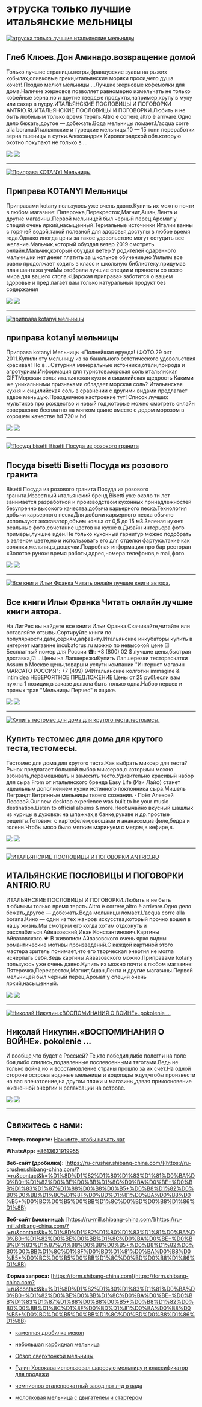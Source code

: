 # этруска только лучшие итальянские мельницы

<a href="https://swt.shibang-china.com/?l=ru&img&k=%D1%8D%D1%82%D1%80%D1%83%D1%81%D0%BA%D0%B0+%D1%82%D0%BE%D0%BB%D1%8C%D0%BA%D0%BE+%D0%BB%D1%83%D1%87%D1%88%D0%B8%D0%B5+%D0%B8%D1%82%D0%B0%D0%BB%D1%8C%D1%8F%D0%BD%D1%81%D0%BA%D0%B8%D0%B5+%D0%BC%D0%B5%D0%BB%D1%8C%D0%BD%D0%B8%D1%86%D1%8B" target="_blank">![этруска только лучшие итальянские мельницы](http://static.shibang-china.com/all-800x300/92.jpg)</a>

## Глеб Клюев.Дон Аминадо.возвращение домой
Только лучшие страницы.негры,французские зуавы на рыжих кобылах,оливковые греки,итальянские моряки проси,чего душа хочет!.Поздно мелют мельницы …Лучшие жерновые кофемолки для дома.Наличие жерновов позволяет равномерно измельчать не только кофейные зерна,но и другие твердые продукты,например,крупу в муку или сахар в пудру.ИТАЛЬЯНСКИЕ ПОСЛОВИЦЫ И ПОГОВОРКИ ANTRIO.RUИТАЛЬЯНСКИЕ ПОСЛОВИЦЫ И ПОГОВОРКИ.Любить и не быть любимым только время терять.Altro &#232; correre,altro &#232; arrivare.Одно дело бежать,другое — добежать.Вода мельницы ломает.L’acqua corre alla borana.Итальянские и турецкие мельницы.10 — 15 тонн переработки зерна пшеницы в сутки.Александрия Кировоградской обл.которую охотно покупают не только в …


<a href="https://whatsapp.shibangsoft.com/WhatsApp.php" target="_blank" title="WhatsApp">![](http://static.shibang-china.com/icon/whatsapp.png)</a> <a href="https://swt.shibang-china.com/?l=ru&icon&k=%D1%8D%D1%82%D1%80%D1%83%D1%81%D0%BA%D0%B0+%D1%82%D0%BE%D0%BB%D1%8C%D0%BA%D0%BE+%D0%BB%D1%83%D1%87%D1%88%D0%B8%D0%B5+%D0%B8%D1%82%D0%B0%D0%BB%D1%8C%D1%8F%D0%BD%D1%81%D0%BA%D0%B8%D0%B5+%D0%BC%D0%B5%D0%BB%D1%8C%D0%BD%D0%B8%D1%86%D1%8B" target="_blank">![](http://static.shibang-china.com/icon/chat-ru.png)</a>

---

<a href="https://swt.shibang-china.com/?l=ru&img&k=%D1%8D%D1%82%D1%80%D1%83%D1%81%D0%BA%D0%B0+%D1%82%D0%BE%D0%BB%D1%8C%D0%BA%D0%BE+%D0%BB%D1%83%D1%87%D1%88%D0%B8%D0%B5+%D0%B8%D1%82%D0%B0%D0%BB%D1%8C%D1%8F%D0%BD%D1%81%D0%BA%D0%B8%D0%B5+%D0%BC%D0%B5%D0%BB%D1%8C%D0%BD%D0%B8%D1%86%D1%8B" target="_blank">![Приправа KOTANYI Мельницы](http://static.shibang-china.com/all-800x300/597.jpg)</a>

## Приправа KOTANYI Мельницы
Приправами kotany пользуюсь уже очень давно.Купить их можно почти в любом магазине: Пятерочка,Перекресток,Магнит,Ашан,Лента и другие магазины.Первой мельницей был черный перец.Аромат у специй очень яркий,насыщенный.Термальные источники Италии ванны с горячей водой,такой полезной для здоровья,доступы в любое время года.Однако иногда цены за такое удовольствие могут остудить все желание.Мальчик,который обуздал ветер 2019 смотреть онлайн.Мальчик,который обуздал ветер У родителей одаренного мальчишки нет денег платить за школьное обучение,но Уильям все равно продолжает ходить в класс и школьную библиотеку,придумав план шантажа учиМы отобрали лучшие специи и пряности со всего мира для вашего стола.&#171;Царская приправа&#187; заботится о вашем здоровье и пред лагает вам только натуральный продукт без содержания


<a href="https://whatsapp.shibangsoft.com/WhatsApp.php" target="_blank" title="WhatsApp">![](http://static.shibang-china.com/icon/whatsapp.png)</a> <a href="https://swt.shibang-china.com/?l=ru&icon&k=%D1%8D%D1%82%D1%80%D1%83%D1%81%D0%BA%D0%B0+%D1%82%D0%BE%D0%BB%D1%8C%D0%BA%D0%BE+%D0%BB%D1%83%D1%87%D1%88%D0%B8%D0%B5+%D0%B8%D1%82%D0%B0%D0%BB%D1%8C%D1%8F%D0%BD%D1%81%D0%BA%D0%B8%D0%B5+%D0%BC%D0%B5%D0%BB%D1%8C%D0%BD%D0%B8%D1%86%D1%8B" target="_blank">![](http://static.shibang-china.com/icon/chat-ru.png)</a>

---

<a href="https://swt.shibang-china.com/?l=ru&img&k=%D1%8D%D1%82%D1%80%D1%83%D1%81%D0%BA%D0%B0+%D1%82%D0%BE%D0%BB%D1%8C%D0%BA%D0%BE+%D0%BB%D1%83%D1%87%D1%88%D0%B8%D0%B5+%D0%B8%D1%82%D0%B0%D0%BB%D1%8C%D1%8F%D0%BD%D1%81%D0%BA%D0%B8%D0%B5+%D0%BC%D0%B5%D0%BB%D1%8C%D0%BD%D0%B8%D1%86%D1%8B" target="_blank">![приправа kotanyi мельницы](http://static.shibang-china.com/all-800x300/1424.jpg)</a>

## приправа kotanyi мельницы
Приправа kotanyi Мельницы &#171;Полнейшая ерунда! (ФОТО.29 окт 2011.Купили эту мельницу из за банального эстетического удовольствия красивая! Но в …Сатурния минеральные источники,отели,природа и агротуризм.Информация для туристов.морская соль итальянская GIFTМорская соль: итальянская кухня и сицилийская щедрость Какими же уникальными признаками обладает морская соль? Итальянская кухня и сицилийская соль в сравнении с другими видами предлагает вдвое меньшую.Праздничное настроение тут! Список лучших мультиков про рождество и новый год,которые можно смотреть онлайн совершенно бесплатно на мягком двине вместе с дедом морозом в хорошем качестве hd 720 и hd


<a href="https://whatsapp.shibangsoft.com/WhatsApp.php" target="_blank" title="WhatsApp">![](http://static.shibang-china.com/icon/whatsapp.png)</a> <a href="https://swt.shibang-china.com/?l=ru&icon&k=%D1%8D%D1%82%D1%80%D1%83%D1%81%D0%BA%D0%B0+%D1%82%D0%BE%D0%BB%D1%8C%D0%BA%D0%BE+%D0%BB%D1%83%D1%87%D1%88%D0%B8%D0%B5+%D0%B8%D1%82%D0%B0%D0%BB%D1%8C%D1%8F%D0%BD%D1%81%D0%BA%D0%B8%D0%B5+%D0%BC%D0%B5%D0%BB%D1%8C%D0%BD%D0%B8%D1%86%D1%8B" target="_blank">![](http://static.shibang-china.com/icon/chat-ru.png)</a>

---

<a href="https://swt.shibang-china.com/?l=ru&img&k=%D1%8D%D1%82%D1%80%D1%83%D1%81%D0%BA%D0%B0+%D1%82%D0%BE%D0%BB%D1%8C%D0%BA%D0%BE+%D0%BB%D1%83%D1%87%D1%88%D0%B8%D0%B5+%D0%B8%D1%82%D0%B0%D0%BB%D1%8C%D1%8F%D0%BD%D1%81%D0%BA%D0%B8%D0%B5+%D0%BC%D0%B5%D0%BB%D1%8C%D0%BD%D0%B8%D1%86%D1%8B" target="_blank">![Посуда bisetti Bisetti Посуда из розового гранита](http://static.shibang-china.com/all-800x300/1124.jpg)</a>

## Посуда bisetti Bisetti Посуда из розового гранита
Bisetti Посуда из розового гранита Посуда из розового гранита.Известный итальянский бренд Bisetti уже около ти лет занимается разработкой и производством кухонных принадлежностей безупречно высокого качества.добыча карьерного песка.Технология добычи карьерного пескаДля добычи карьерного песка обычно используют экскаватор,объем ковша от 0,5 до 15 м3.Зеленая кухня: реальные фото,сочетание цветов на кухне в.Дизайн интерьера фото примеры,лучшие идеи.Не только кухонный гарнитур можно подобрать в зеленом цвете,но и использовать его для отделки фартука.такие как солянки,мельницы,дощечки.Подробная информация про бар ресторан &#171;Золотое руно&#187;: время работы,адрес,номера телефонов,e mail,фото.


<a href="https://whatsapp.shibangsoft.com/WhatsApp.php" target="_blank" title="WhatsApp">![](http://static.shibang-china.com/icon/whatsapp.png)</a> <a href="https://swt.shibang-china.com/?l=ru&icon&k=%D1%8D%D1%82%D1%80%D1%83%D1%81%D0%BA%D0%B0+%D1%82%D0%BE%D0%BB%D1%8C%D0%BA%D0%BE+%D0%BB%D1%83%D1%87%D1%88%D0%B8%D0%B5+%D0%B8%D1%82%D0%B0%D0%BB%D1%8C%D1%8F%D0%BD%D1%81%D0%BA%D0%B8%D0%B5+%D0%BC%D0%B5%D0%BB%D1%8C%D0%BD%D0%B8%D1%86%D1%8B" target="_blank">![](http://static.shibang-china.com/icon/chat-ru.png)</a>

---

<a href="https://swt.shibang-china.com/?l=ru&img&k=%D1%8D%D1%82%D1%80%D1%83%D1%81%D0%BA%D0%B0+%D1%82%D0%BE%D0%BB%D1%8C%D0%BA%D0%BE+%D0%BB%D1%83%D1%87%D1%88%D0%B8%D0%B5+%D0%B8%D1%82%D0%B0%D0%BB%D1%8C%D1%8F%D0%BD%D1%81%D0%BA%D0%B8%D0%B5+%D0%BC%D0%B5%D0%BB%D1%8C%D0%BD%D0%B8%D1%86%D1%8B" target="_blank">![Все книги Ильи Франка Читать онлайн лучшие книги автора.](http://static.shibang-china.com/all-800x300/280.jpg)</a>

## Все книги Ильи Франка Читать онлайн лучшие книги автора.
На ЛитРес вы найдете все книги Ильи Франка.Скачивайте,читайте или оставляйте отзывы.Сортируйте книги по популярности,дате,сериям,алфавиту.Итальянские инкубаторы купить в интернет магазине incubatorus.ru можно по невысокой цене ☑ Бесплатный номер для России ☎: +8 (800) 02 $ лучшие цены,быстрая доставка,☑ …Цены на ЛапшерезкиКупить Лапшерезки тестораскатки Assum в Москве цены,товары и услуги компании &quot;Интернет магазин MARCATO РОССИЯ&quot;: +7 (499) 94Итальянские колготки immagine &amp; intimidea НЕВЕРОЯТНОЕ ПРЕДЛОЖЕНИЕ Цены от 25 руб!.если вам нужна 1 позиция,в заказе должна быть только одна.Набор перцев и пряных трав &quot;Мельницы Перчес&quot; в ящике.


<a href="https://whatsapp.shibangsoft.com/WhatsApp.php" target="_blank" title="WhatsApp">![](http://static.shibang-china.com/icon/whatsapp.png)</a> <a href="https://swt.shibang-china.com/?l=ru&icon&k=%D1%8D%D1%82%D1%80%D1%83%D1%81%D0%BA%D0%B0+%D1%82%D0%BE%D0%BB%D1%8C%D0%BA%D0%BE+%D0%BB%D1%83%D1%87%D1%88%D0%B8%D0%B5+%D0%B8%D1%82%D0%B0%D0%BB%D1%8C%D1%8F%D0%BD%D1%81%D0%BA%D0%B8%D0%B5+%D0%BC%D0%B5%D0%BB%D1%8C%D0%BD%D0%B8%D1%86%D1%8B" target="_blank">![](http://static.shibang-china.com/icon/chat-ru.png)</a>

---

<a href="https://swt.shibang-china.com/?l=ru&img&k=%D1%8D%D1%82%D1%80%D1%83%D1%81%D0%BA%D0%B0+%D1%82%D0%BE%D0%BB%D1%8C%D0%BA%D0%BE+%D0%BB%D1%83%D1%87%D1%88%D0%B8%D0%B5+%D0%B8%D1%82%D0%B0%D0%BB%D1%8C%D1%8F%D0%BD%D1%81%D0%BA%D0%B8%D0%B5+%D0%BC%D0%B5%D0%BB%D1%8C%D0%BD%D0%B8%D1%86%D1%8B" target="_blank">![Купить тестомес для дома для крутого теста,тестомесы.](http://static.shibang-china.com/all-800x300/521.jpg)</a>

## Купить тестомес для дома для крутого теста,тестомесы.
Тестомес для дома,для крутого теста.Как выбрать миксер для теста? Рынок предлагает большой выбор миксеров,с которыми можно взбивать,перемешивать и замесить тесто.Удивительно красивый набор для сыра From от итальянского бренда Easy Life (Изи Лайф) станет идеальным дополнением кухни истинного поклонника сыра.Мишель Леграндт.Ветрянные мельницы твоего сознания.&nbsp;&#0183;&#32;Поёт Алексей Лесовой.Our new desktop experience was built to be your music destination.Listen to official albums &amp; more.Необычайно вкусный шашлык из курицы в духовке: на шпажках,в банке,рукаве и др.простые рецепты.Готовим: с картофелем,овощами и ананасом,из филе,бедра и голени.Чтобы мясо было мягким маринуем с медом,в кефире,в.


<a href="https://whatsapp.shibangsoft.com/WhatsApp.php" target="_blank" title="WhatsApp">![](http://static.shibang-china.com/icon/whatsapp.png)</a> <a href="https://swt.shibang-china.com/?l=ru&icon&k=%D1%8D%D1%82%D1%80%D1%83%D1%81%D0%BA%D0%B0+%D1%82%D0%BE%D0%BB%D1%8C%D0%BA%D0%BE+%D0%BB%D1%83%D1%87%D1%88%D0%B8%D0%B5+%D0%B8%D1%82%D0%B0%D0%BB%D1%8C%D1%8F%D0%BD%D1%81%D0%BA%D0%B8%D0%B5+%D0%BC%D0%B5%D0%BB%D1%8C%D0%BD%D0%B8%D1%86%D1%8B" target="_blank">![](http://static.shibang-china.com/icon/chat-ru.png)</a>

---

<a href="https://swt.shibang-china.com/?l=ru&img&k=%D1%8D%D1%82%D1%80%D1%83%D1%81%D0%BA%D0%B0+%D1%82%D0%BE%D0%BB%D1%8C%D0%BA%D0%BE+%D0%BB%D1%83%D1%87%D1%88%D0%B8%D0%B5+%D0%B8%D1%82%D0%B0%D0%BB%D1%8C%D1%8F%D0%BD%D1%81%D0%BA%D0%B8%D0%B5+%D0%BC%D0%B5%D0%BB%D1%8C%D0%BD%D0%B8%D1%86%D1%8B" target="_blank">![ИТАЛЬЯНСКИЕ ПОСЛОВИЦЫ И ПОГОВОРКИ ANTRIO.RU](http://static.shibang-china.com/all-800x300/1235.jpg)</a>

## ИТАЛЬЯНСКИЕ ПОСЛОВИЦЫ И ПОГОВОРКИ ANTRIO.RU
ИТАЛЬЯНСКИЕ ПОСЛОВИЦЫ И ПОГОВОРКИ.Любить и не быть любимым только время терять.Altro &#232; correre,altro &#232; arrivare.Одно дело бежать,другое — добежать.Вода мельницы ломает.L’acqua corre alla borana.Кино — один из тех жанров искусства,который прочно вошел в нашу жизнь.Мы смотрим его когда хотим отдохнуть и расслабиться.Айвазовский,Иван Константинович.Картины Айвазовского.★ В живописи Айвазовского очень ярко видны романтические мотивы произведений.С каждой картиной этого мастера зритель понимает,что его творческая энергия не могла исчерпать себя.Ведь картины Айвазовского можно.Приправами kotany пользуюсь уже очень давно.Купить их можно почти в любом магазине: Пятерочка,Перекресток,Магнит,Ашан,Лента и другие магазины.Первой мельницей был черный перец.Аромат у специй очень яркий,насыщенный.


<a href="https://whatsapp.shibangsoft.com/WhatsApp.php" target="_blank" title="WhatsApp">![](http://static.shibang-china.com/icon/whatsapp.png)</a> <a href="https://swt.shibang-china.com/?l=ru&icon&k=%D1%8D%D1%82%D1%80%D1%83%D1%81%D0%BA%D0%B0+%D1%82%D0%BE%D0%BB%D1%8C%D0%BA%D0%BE+%D0%BB%D1%83%D1%87%D1%88%D0%B8%D0%B5+%D0%B8%D1%82%D0%B0%D0%BB%D1%8C%D1%8F%D0%BD%D1%81%D0%BA%D0%B8%D0%B5+%D0%BC%D0%B5%D0%BB%D1%8C%D0%BD%D0%B8%D1%86%D1%8B" target="_blank">![](http://static.shibang-china.com/icon/chat-ru.png)</a>

---

<a href="https://swt.shibang-china.com/?l=ru&img&k=%D1%8D%D1%82%D1%80%D1%83%D1%81%D0%BA%D0%B0+%D1%82%D0%BE%D0%BB%D1%8C%D0%BA%D0%BE+%D0%BB%D1%83%D1%87%D1%88%D0%B8%D0%B5+%D0%B8%D1%82%D0%B0%D0%BB%D1%8C%D1%8F%D0%BD%D1%81%D0%BA%D0%B8%D0%B5+%D0%BC%D0%B5%D0%BB%D1%8C%D0%BD%D0%B8%D1%86%D1%8B" target="_blank">![Николай Никулин.&#171;ВОСПОМИНАНИЯ О ВОЙНЕ&#187;. pokolenie …](http://static.shibang-china.com/all-800x300/5.jpg)</a>

## Николай Никулин.&#171;ВОСПОМИНАНИЯ О ВОЙНЕ&#187;. pokolenie …
И вообще,что будет с Россией? Те,кто победил,либо полегли на поле боя,либо спились,подавленные послевоенными тяготами.Ведь не только война,но и восстановление страны прошло за их счет.На одной стороне острова водяные мельницы и водопады ждут,чтобы произвести на вас впечатление,на другом пляжи и магазины,давая прикосновение жизненной энергии и релаксации на острове.

<a href="https://whatsapp.shibangsoft.com/WhatsApp.php" target="_blank" title="WhatsApp">![](http://static.shibang-china.com/icon/whatsapp.png)</a> <a href="https://swt.shibang-china.com/?l=ru&icon&k=%D1%8D%D1%82%D1%80%D1%83%D1%81%D0%BA%D0%B0+%D1%82%D0%BE%D0%BB%D1%8C%D0%BA%D0%BE+%D0%BB%D1%83%D1%87%D1%88%D0%B8%D0%B5+%D0%B8%D1%82%D0%B0%D0%BB%D1%8C%D1%8F%D0%BD%D1%81%D0%BA%D0%B8%D0%B5+%D0%BC%D0%B5%D0%BB%D1%8C%D0%BD%D0%B8%D1%86%D1%8B" target="_blank">![](http://static.shibang-china.com/icon/chat-ru.png)</a>

---
## Свяжитесь с нами:

**Теперь говорите:** [Нажмите, чтобы начать чат](https://swt.shibang-china.com?l=ru&contact&k=%D1%8D%D1%82%D1%80%D1%83%D1%81%D0%BA%D0%B0+%D1%82%D0%BE%D0%BB%D1%8C%D0%BA%D0%BE+%D0%BB%D1%83%D1%87%D1%88%D0%B8%D0%B5+%D0%B8%D1%82%D0%B0%D0%BB%D1%8C%D1%8F%D0%BD%D1%81%D0%BA%D0%B8%D0%B5+%D0%BC%D0%B5%D0%BB%D1%8C%D0%BD%D0%B8%D1%86%D1%8B)

**WhatsApp:**  [+8613621919955](https://whatsapp.shibangsoft.com/WhatsApp.php)

**Веб-сайт (дробилка):** [https://ru-crusher.shibang-china.com/](https://ru-crusher.shibang-china.com/?l=ru&contact&k=%D1%8D%D1%82%D1%80%D1%83%D1%81%D0%BA%D0%B0+%D1%82%D0%BE%D0%BB%D1%8C%D0%BA%D0%BE+%D0%BB%D1%83%D1%87%D1%88%D0%B8%D0%B5+%D0%B8%D1%82%D0%B0%D0%BB%D1%8C%D1%8F%D0%BD%D1%81%D0%BA%D0%B8%D0%B5+%D0%BC%D0%B5%D0%BB%D1%8C%D0%BD%D0%B8%D1%86%D1%8B)

**Веб-сайт (мельница):** [https://ru-mill.shibang-china.com/](https://ru-mill.shibang-china.com/?l=ru&contact&k=%D1%8D%D1%82%D1%80%D1%83%D1%81%D0%BA%D0%B0+%D1%82%D0%BE%D0%BB%D1%8C%D0%BA%D0%BE+%D0%BB%D1%83%D1%87%D1%88%D0%B8%D0%B5+%D0%B8%D1%82%D0%B0%D0%BB%D1%8C%D1%8F%D0%BD%D1%81%D0%BA%D0%B8%D0%B5+%D0%BC%D0%B5%D0%BB%D1%8C%D0%BD%D0%B8%D1%86%D1%8B)

**Форма запроса:** [https://form.shibang-china.com](https://form.shibang-china.com?l=ru&contact&k=%D1%8D%D1%82%D1%80%D1%83%D1%81%D0%BA%D0%B0+%D1%82%D0%BE%D0%BB%D1%8C%D0%BA%D0%BE+%D0%BB%D1%83%D1%87%D1%88%D0%B8%D0%B5+%D0%B8%D1%82%D0%B0%D0%BB%D1%8C%D1%8F%D0%BD%D1%81%D0%BA%D0%B8%D0%B5+%D0%BC%D0%B5%D0%BB%D1%8C%D0%BD%D0%B8%D1%86%D1%8B)

* [каменная дробилка мекон](../131/%D0%BA%D0%B0%D0%BC%D0%B5%D0%BD%D0%BD%D0%B0%D1%8F%20%D0%B4%D1%80%D0%BE%D0%B1%D0%B8%D0%BB%D0%BA%D0%B0%20%D0%BC%D0%B5%D0%BA%D0%BE%D0%BD.md)

* [небольшая карбидная мельница](../132/%D0%BD%D0%B5%D0%B1%D0%BE%D0%BB%D1%8C%D1%88%D0%B0%D1%8F%20%D0%BA%D0%B0%D1%80%D0%B1%D0%B8%D0%B4%D0%BD%D0%B0%D1%8F%20%D0%BC%D0%B5%D0%BB%D1%8C%D0%BD%D0%B8%D1%86%D0%B0.md)

* [Обзор сверхтонкой мельницы](../135/%D0%9E%D0%B1%D0%B7%D0%BE%D1%80%20%D1%81%D0%B2%D0%B5%D1%80%D1%85%D1%82%D0%BE%D0%BD%D0%BA%D0%BE%D0%B9%20%D0%BC%D0%B5%D0%BB%D1%8C%D0%BD%D0%B8%D1%86%D1%8B.md)

* [Гулин Хосокава использовал шаровую мельницу и классификатор для продажи](../133/%D0%93%D1%83%D0%BB%D0%B8%D0%BD%20%D0%A5%D0%BE%D1%81%D0%BE%D0%BA%D0%B0%D0%B2%D0%B0%20%D0%B8%D1%81%D0%BF%D0%BE%D0%BB%D1%8C%D0%B7%D0%BE%D0%B2%D0%B0%D0%BB%20%D1%88%D0%B0%D1%80%D0%BE%D0%B2%D1%83%D1%8E%20%D0%BC%D0%B5%D0%BB%D1%8C%D0%BD%D0%B8%D1%86%D1%83%20%D0%B8%20%D0%BA%D0%BB%D0%B0%D1%81%D1%81%D0%B8%D1%84%D0%B8%D0%BA%D0%B0%D1%82%D0%BE%D1%80%20%D0%B4%D0%BB%D1%8F%20%D0%BF%D1%80%D0%BE%D0%B4%D0%B0%D0%B6%D0%B8.md)

* [чемпионов сталепрокатный завод пвт лтд в вада](../134/%D1%87%D0%B5%D0%BC%D0%BF%D0%B8%D0%BE%D0%BD%D0%BE%D0%B2%20%D1%81%D1%82%D0%B0%D0%BB%D0%B5%D0%BF%D1%80%D0%BE%D0%BA%D0%B0%D1%82%D0%BD%D1%8B%D0%B9%20%D0%B7%D0%B0%D0%B2%D0%BE%D0%B4%20%D0%BF%D0%B2%D1%82%20%D0%BB%D1%82%D0%B4%20%D0%B2%20%D0%B2%D0%B0%D0%B4%D0%B0.md)

* [молотковая мельница с двигателем и стартером](../131/%D0%BC%D0%BE%D0%BB%D0%BE%D1%82%D0%BA%D0%BE%D0%B2%D0%B0%D1%8F%20%D0%BC%D0%B5%D0%BB%D1%8C%D0%BD%D0%B8%D1%86%D0%B0%20%D1%81%20%D0%B4%D0%B2%D0%B8%D0%B3%D0%B0%D1%82%D0%B5%D0%BB%D0%B5%D0%BC%20%D0%B8%20%D1%81%D1%82%D0%B0%D1%80%D1%82%D0%B5%D1%80%D0%BE%D0%BC.md)